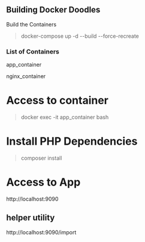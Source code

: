 
Building Docker Doodles
-----------------------

Build the Containers
> docker-compose up -d --build --force-recreate

### List of  Containers
app_container 

nginx_container

# Access to container
> docker exec -it app_container bash

# Install PHP Dependencies
> composer install



# Access to App

http://localhost:9090


## helper utility

http://localhost:9090/import
